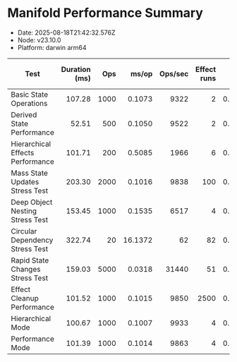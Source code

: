 # Manifold Performance Summary

- Date: 2025-08-18T21:42:32.576Z
- Node: v23.10.0
- Platform: darwin arm64

| Test | Duration (ms) | Ops | ms/op | Ops/sec | Effect runs | Avg (ms) | Med (ms) | P95 (ms) | P99 (ms) | Min/Max (ms) | CPU u/s (ms) | Mem start/end/Δ (MB) | GC? |
|---|---:|---:|---:|---:|---:|---:|---:|---:|---:|---:|---:|---:|:--:|
| Basic State Operations | 107.28 | 1000 | 0.1073 | 9322 | 2 | 0.0582 | 0.0195 | 0.0195 | 0.0195 | 0.0195/0.0970 | 7.7/0.5 | 40.19/40.71/0.52 |  |
| Derived State Performance | 52.51 | 500 | 0.1050 | 9522 | 2 | 0.0053 | 0.0011 | 0.0011 | 0.0011 | 0.0011/0.0095 | 0.7/0.1 | 40.89/40.95/0.06 |  |
| Hierarchical Effects Performance | 101.71 | 200 | 0.5085 | 1966 | 6 | 0.0160 | 0.0039 | 0.0100 | 0.0100 | 0.0022/0.0705 | 1.0/0.1 | 41.04/41.10/0.06 |  |
| Mass State Updates Stress Test | 203.30 | 2000 | 0.1016 | 9838 | 100 | 0.0009 | 0.0006 | 0.0018 | 0.0039 | 0.0004/0.0227 | 2.3/0.1 | 41.23/41.56/0.33 |  |
| Deep Object Nesting Stress Test | 153.45 | 1000 | 0.1535 | 6517 | 4 | 0.0157 | 0.0049 | 0.0237 | 0.0237 | 0.0025/0.0318 | 3.0/0.1 | 41.66/43.75/2.09 |  |
| Circular Dependency Stress Test | 322.74 | 20 | 16.1372 | 62 | 82 | 0.0014 | 0.0007 | 0.0034 | 0.0085 | 0.0003/0.0229 | 2.6/0.2 | 43.86/44.23/0.36 |  |
| Rapid State Changes Stress Test | 159.03 | 5000 | 0.0318 | 31440 | 51 | 0.0011 | 0.0006 | 0.0017 | 0.0040 | 0.0005/0.0155 | 2.0/0.3 | 44.32/44.52/0.20 |  |
| Effect Cleanup Performance | 101.52 | 1000 | 0.1015 | 9850 | 2500 | 0.0002 | 0.0002 | 0.0003 | 0.0010 | 0.0001/0.0192 | 7.9/0.5 | 44.64/46.78/2.14 |  |
| Hierarchical Mode | 100.67 | 1000 | 0.1007 | 9933 | 4 | 0.0153 | 0.0037 | 0.0110 | 0.0110 | 0.0002/0.0465 | 0.6/0.1 | 47.21/47.27/0.06 |  |
| Performance Mode | 101.39 | 1000 | 0.1014 | 9863 | 4 | 0.0132 | 0.0022 | 0.0037 | 0.0037 | 0.0002/0.0469 | 0.3/0.0 | 47.29/47.33/0.04 |  |

